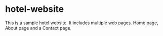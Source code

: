 # hotel-website
This is a sample hotel website. It includes multiple web pages. Home page, About page and a Contact page.
